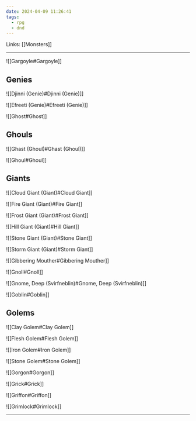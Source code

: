 ```yaml
---
date: 2024-04-09 11:26:41
tags:
  - rpg
  - dnd
---
```

Links: [[Monsters]]

---

![[Gargoyle#Gargoyle]]

## Genies

![[Djinni (Genie)#Djinni (Genie)]]

![[Efreeti (Genie)#Efreeti (Genie)]]

![[Ghost#Ghost]]

## Ghouls

![[Ghast (Ghoul)#Ghast (Ghoul)]]

![[Ghoul#Ghoul]]

## Giants

![[Cloud Giant (Giant)#Cloud Giant]]

![[Fire Giant (Giant)#Fire Giant]]

![[Frost Giant (Giant)#Frost Giant]]

![[Hill Giant (Giant)#Hill Giant]]

![[Stone Giant (Giant)#Stone Giant]]

![[Storm Giant (Giant)#Storm Giant]]

![[Gibbering Mouther#Gibbering Mouther]]

![[Gnoll#Gnoll]]

![[Gnome, Deep (Svirfneblin)#Gnome, Deep (Svirfneblin)]]

![[Goblin#Goblin]]

## Golems

![[Clay Golem#Clay Golem]]

![[Flesh Golem#Flesh Golem]]

![[Iron Golem#Iron Golem]]

![[Stone Golem#Stone Golem]]

![[Gorgon#Gorgon]]

![[Grick#Grick]]

![[Griffon#Griffon]]

![[Grimlock#Grimlock]]

---
